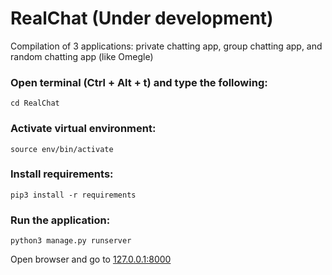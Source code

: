 # RealChat (Under development)
Compilation of 3 applications: private chatting app, group chatting app, and random chatting app (like Omegle)

### Open terminal (Ctrl + Alt + t) and type the following:
`cd RealChat`

### Activate virtual environment:
`source env/bin/activate`

### Install requirements:
`pip3 install -r requirements`

### Run the application:
`python3 manage.py runserver`

Open browser and go to [127.0.0.1:8000](https://127.0.0.1:8000)
